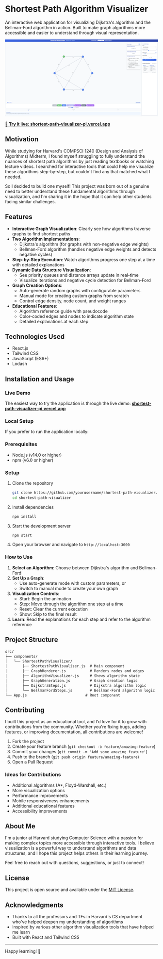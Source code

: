 # Shortest Path Algorithm Visualizer

An interactive web application for visualizing Dijkstra's algorithm and the Bellman-Ford algorithm in action. Built to make graph algorithms more accessible and easier to understand through visual representation.

![Shortest Path Algorithm Visualizer](./hs.png)

**[🚀 Try it live: shortest-path-visualizer-pi.vercel.app](https://shortest-path-visualizer-pi.vercel.app)**


## Motivation

While studying for Harvard's COMPSCI 1240 (Design and Analysis of Algorithms) Midterm, I found myself struggling to fully understand the nuances of shortest path algorithms by just reading textbooks or watching lecture videos. I searched for interactive tools that could help me visualize these algorithms step-by-step, but couldn't find any that matched what I needed.

So I decided to build one myself! This project was born out of a genuine need to better understand these fundamental algorithms through visualization, and I'm sharing it in the hope that it can help other students facing similar challenges.

## Features

- **Interactive Graph Visualization**: Clearly see how algorithms traverse graphs to find shortest paths
- **Two Algorithm Implementations**:
  - Dijkstra's algorithm (for graphs with non-negative edge weights)
  - Bellman-Ford algorithm (handles negative edge weights and detects negative cycles)
- **Step-by-Step Execution**: Watch algorithms progress one step at a time with detailed explanations
- **Dynamic Data Structure Visualization**: 
  - See priority queues and distance arrays update in real-time
  - Visualize iterations and negative cycle detection for Bellman-Ford
- **Graph Creation Options**:
  - Auto-generate random graphs with configurable parameters
  - Manual mode for creating custom graphs from scratch
  - Control edge density, node count, and weight ranges
- **Educational Features**:
  - Algorithm reference guide with pseudocode
  - Color-coded edges and nodes to indicate algorithm state
  - Detailed explanations at each step

## Technologies Used

- React.js
- Tailwind CSS
- JavaScript (ES6+)
- Lodash

## Installation and Usage

### Live Demo
The easiest way to try the application is through the live demo:
**[shortest-path-visualizer-pi.vercel.app](https://shortest-path-visualizer-pi.vercel.app)**

### Local Setup
If you prefer to run the application locally:

### Prerequisites
- Node.js (v14.0 or higher)
- npm (v6.0 or higher)

### Setup
1. Clone the repository
   ```bash
   git clone https://github.com/yourusername/shortest-path-visualizer.git
   cd shortest-path-visualizer
   ```

2. Install dependencies
   ```bash
   npm install
   ```

3. Start the development server
   ```bash
   npm start
   ```

4. Open your browser and navigate to `http://localhost:3000`

### How to Use

1. **Select an Algorithm**: Choose between Dijkstra's algorithm and Bellman-Ford
2. **Set Up a Graph**: 
   - Use auto-generate mode with custom parameters, or
   - Switch to manual mode to create your own graph
3. **Visualization Controls**:
   - Start: Begin the animation
   - Step: Move through the algorithm one step at a time
   - Reset: Clear the current execution
   - Show: Skip to the final result
4. **Learn**: Read the explanations for each step and refer to the algorithm reference

## Project Structure

```
src/
├── components/
│   └── ShortestPathVisualizer/
│       ├── ShortestPathVisualizer.js  # Main component
│       ├── GraphRenderer.js           # Renders nodes and edges
│       ├── AlgorithmVisualizer.js     # Shows algorithm state
│       ├── GraphGeneration.js         # Graph creation logic
│       ├── DijkstraSteps.js           # Dijkstra algorithm logic
│       └── BellmanFordSteps.js        # Bellman-Ford algorithm logic
└── App.js                           # Root component
```

## Contributing

I built this project as an educational tool, and I'd love for it to grow with contributions from the community. Whether you're fixing bugs, adding features, or improving documentation, all contributions are welcome!

1. Fork the project
2. Create your feature branch (`git checkout -b feature/amazing-feature`)
3. Commit your changes (`git commit -m 'Add some amazing feature'`)
4. Push to the branch (`git push origin feature/amazing-feature`)
5. Open a Pull Request

### Ideas for Contributions
- Additional algorithms (A*, Floyd-Warshall, etc.)
- More visualization options
- Performance improvements
- Mobile responsiveness enhancements
- Additional educational features
- Accessibility improvements

## About Me

I'm a junior at Harvard studying Computer Science with a passion for making complex topics more accessible through interactive tools. I believe visualization is a powerful way to understand algorithms and data structures, and I hope this project helps others in their learning journey.

Feel free to reach out with questions, suggestions, or just to connect!

## License

This project is open source and available under the [MIT License](LICENSE).

## Acknowledgments

- Thanks to all the professors and TFs in Harvard's CS department who've helped deepen my understanding of algorithms
- Inspired by various other algorithm visualization tools that have helped me learn
- Built with React and Tailwind CSS

---

Happy learning! 🍎

